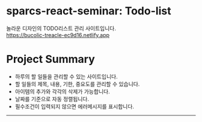 # sparcs-react-seminar: Todo-list

놀라운 디자인의 TODO리스트 관리 사이트입니다.\
https://bucolic-treacle-ec9d16.netlify.app

# Project Summary
* 하루의 할 일들을 관리할 수 있는 사이트입니다.
* 할 일들의 제목, 내용, 기한, 중요도를 관리할 수 있습니다.
* 아이템의 추가와 각각의 삭제가 가능합니다.
* 날짜를 기준으로 자동 정렬됩니다.
* 필수조건이 입력되지 않으면 에러메시지를 표시합니다.
***
